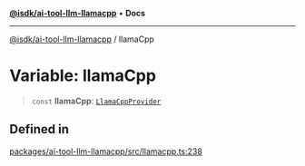 [**@isdk/ai-tool-llm-llamacpp**](../README.md) • **Docs**

***

[@isdk/ai-tool-llm-llamacpp](../globals.md) / llamaCpp

# Variable: llamaCpp

> `const` **llamaCpp**: [`LlamaCppProvider`](../classes/LlamaCppProvider.md)

## Defined in

[packages/ai-tool-llm-llamacpp/src/llamacpp.ts:238](https://github.com/isdk/ai-tool-llm-llamacpp.js/blob/7287783d46f995e107854e485be3e5797b423e85/src/llamacpp.ts#L238)
